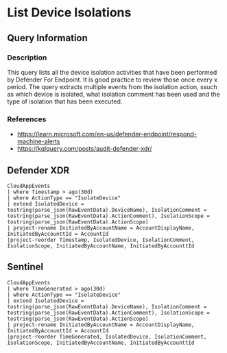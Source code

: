 # List Device Isolations

## Query Information

### Description
This query lists all the device isolation activities that have been performed by Defender For Endpoint. It is good practice to review those once every x period. The query extracts multiple events from the isolation action, ssuch as which device is isolated, what isolation comment has been used and the type of isolation that has been executed.

### References
- https://learn.microsoft.com/en-us/defender-endpoint/respond-machine-alerts
- https://kqlquery.com/posts/audit-defender-xdr/

## Defender XDR
```KQL
CloudAppEvents
| where Timestamp > ago(30d)
| where ActionType == "IsolateDevice"
| extend IsolatedDevice = tostring(parse_json(RawEventData).DeviceName), IsolationComment = tostring(parse_json(RawEventData).ActionComment), IsolationScope = tostring(parse_json(RawEventData).ActionScope)
| project-rename InitiatedByAccountName = AccountDisplayName, InitiatedByAccounttId = AccountId
|project-reorder Timestamp, IsolatedDevice, IsolationComment, IsolationScope, InitiatedByAccountName, InitiatedByAccounttId
```

## Sentinel
```KQL
CloudAppEvents
| where TimeGenerated > ago(30d)
| where ActionType == "IsolateDevice"
| extend IsolatedDevice = tostring(parse_json(RawEventData).DeviceName), IsolationComment = tostring(parse_json(RawEventData).ActionComment), IsolationScope = tostring(parse_json(RawEventData).ActionScope)
| project-rename InitiatedByAccountName = AccountDisplayName, InitiatedByAccounttId = AccountId
|project-reorder TimeGenerated, IsolatedDevice, IsolationComment, IsolationScope, InitiatedByAccountName, InitiatedByAccounttId
```
